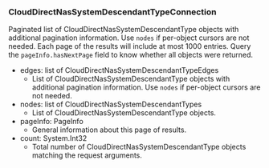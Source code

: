 ### CloudDirectNasSystemDescendantTypeConnection
Paginated list of CloudDirectNasSystemDescendantType objects with additional pagination information. Use `nodes` if per-object cursors are not needed. Each page of the results will include at most 1000 entries. Query the `pageInfo.hasNextPage` field to know whether all objects were returned.

- edges: list of CloudDirectNasSystemDescendantTypeEdges
  - List of CloudDirectNasSystemDescendantType objects with additional pagination information. Use `nodes` if per-object cursors are not needed.
- nodes: list of CloudDirectNasSystemDescendantTypes
  - List of CloudDirectNasSystemDescendantType objects.
- pageInfo: PageInfo
  - General information about this page of results.
- count: System.Int32
  - Total number of CloudDirectNasSystemDescendantType objects matching the request arguments.
